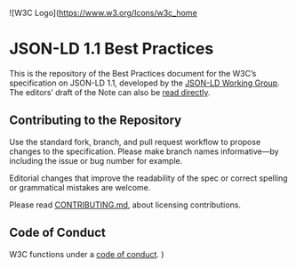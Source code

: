 
![W3C Logo](https://www.w3.org/Icons/w3c_home

# JSON-LD 1.1 Best Practices

This is the repository of the Best Practices document for the W3C’s specification on JSON-LD 1.1, developed by the [JSON-LD Working Group](https://www.w3.org/2018/json-ld-wg/). The editors’ draft of the Note can also be [read directly](https://w3c.github.io/json-ld-bp/).

## Contributing to the Repository

Use the standard fork, branch, and pull request workflow to propose changes to the specification. Please make branch names informative—by including the issue or bug number for example.

Editorial changes that improve the readability of the spec or correct spelling or grammatical mistakes are welcome.

Please read [CONTRIBUTING.md](CONTRIBUTING.md), about licensing contributions.


## Code of Conduct

W3C functions under a [code of conduct](https://www.w3.org/Consortium/cepc/).
)
